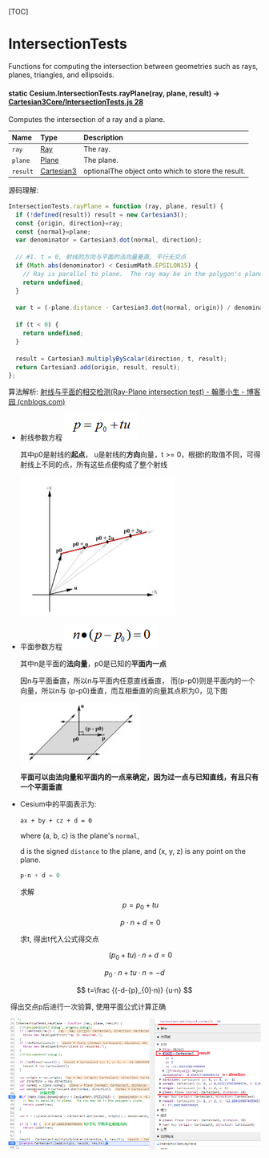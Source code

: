 [TOC]

# IntersectionTests

Functions for computing the intersection between geometries such as rays, planes, triangles, and ellipsoids.



#### static Cesium.IntersectionTests.rayPlane(ray, plane, result) → [Cartesian3](https://cesium.com/learn/cesiumjs/ref-doc/Cartesian3.html)[Core/IntersectionTests.js 28](https://github.com/CesiumGS/cesium/blob/1.92/Source/Core/IntersectionTests.js#L28)

Computes the intersection of a ray and a plane.

| Name     | Type                                                         | Description                                        |
| :------- | :----------------------------------------------------------- | :------------------------------------------------- |
| `ray`    | [Ray](https://cesium.com/learn/cesiumjs/ref-doc/Ray.html)    | The ray.                                           |
| `plane`  | [Plane](https://cesium.com/learn/cesiumjs/ref-doc/Plane.html) | The plane.                                         |
| `result` | [Cartesian3](https://cesium.com/learn/cesiumjs/ref-doc/Cartesian3.html) | optionalThe object onto which to store the result. |

源码理解:

```js
IntersectionTests.rayPlane = function (ray, plane, result) {
  if (!defined(result)) result = new Cartesian3();
  const {origin, direction}=ray;
  const {normal}=plane;
  var denominator = Cartesian3.dot(normal, direction);

  // #1. t = 0, 射线的方向与平面的法向量垂直, 平行无交点
  if (Math.abs(denominator) < CesiumMath.EPSILON15) {
    // Ray is parallel to plane.  The ray may be in the polygon's plane.
    return undefined;
  }

  var t = (-plane.distance - Cartesian3.dot(normal, origin)) / denominator;

  if (t < 0) {
    return undefined;
  }

  result = Cartesian3.multiplyByScalar(direction, t, result);
  return Cartesian3.add(origin, result, result);
};
```

算法解析:  [射线与平面的相交检测(Ray-Plane intersection test) - 翰墨小生 - 博客园 (cnblogs.com)](https://www.cnblogs.com/graphics/archive/2009/10/17/1585281.html)

- 射线参数方程 ![img](./imgs/2011021710145872.png)

  其中p0是射线的**起点**， u是射线的**方向**向量，t >= 0，根据t的取值不同，可得射线上不同的点，所有这些点便构成了整个射线

  ![img](./imgs/o_ray.jpg)

- 平面参数方程 ![img](./imgs/2011021710173028.png)

  其中n是平面的**法向量**，p0是已知的**平面内一点**

  因n与平面垂直，所以n与平面内任意直线垂直， 而(p-p0)则是平面内的一个向量，所以n与 (p-p0)垂直，而互相垂直的向量其点积为0，见下图

  ![img](./imgs/o_plane1.jpg)

  **平面可以由法向量和平面内的一点来确定，因为过一点与已知直线，有且只有一个平面垂直**

  

- Cesium中的平面表示为: 

   `ax + by + cz + d = 0` 

  where (a, b, c) is the plane's `normal`, 

  d is the signed `distance` to the plane, and (x, y, z) is any point on the plane.

  ```js
  p·n + d = 0 
  ```

  求解
  $$
  p={p}_{0}+tu
  $$

  $$
  p·n+d=0
  $$

  求t, 得出t代入公式得交点

  
  $$
  ({p}_{0}+tu)·n+d=0
  $$

$$
{p}_{0}·n+tu·n=-d
$$

$$
t=\frac {(-d-{p}_{0}·n)} {u·n}
$$

​	得出交点p后进行一次验算, 使用平面公式计算正确

![image-20220425143605540](./imgs/image-20220425143605540.png)
